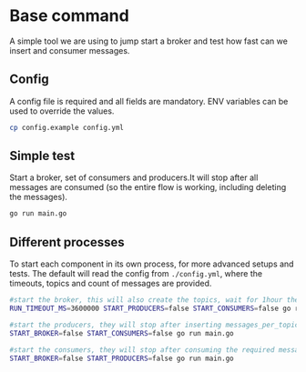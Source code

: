 # Base command

A simple tool we are using to jump start a broker and test how fast can we insert and consumer messages.

## Config

A config file is required and all fields are mandatory. 
ENV variables can be used to override the values.

```bash
cp config.example config.yml
```

## Simple test
Start a broker, set of consumers and producers.It will stop after all messages are consumed (so the entire flow is working, including deleting the messages).

```bash
go run main.go
```

## Different processes

To start each component in its own process, for more advanced setups and tests.
The default will read the config from `./config.yml`, where the timeouts, topics and count of messages are provided.

```bash
#start the broker, this will also create the topics, wait for 1hour then close
RUN_TIMEOUT_MS=3600000 START_PRODUCERS=false START_CONSUMERS=false go run main.go

#start the producers, they will stop after inserting messages_per_topic count of message, for all topics
START_BROKER=false START_CONSUMERS=false go run main.go

#start the consumers, they will stop after consuming the required messages from all topics
START_BROKER=false START_PRODUCERS=false go run main.go

```